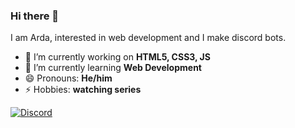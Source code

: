 ### Hi there 👋
I am Arda, interested in web development and I make discord bots.

- 🔭 I’m currently working on **HTML5, CSS3, JS**
- 🌱 I’m currently learning **Web Development**
- 😄 Pronouns: **He/him**
- ⚡ Hobbies: **watching series** 

[![Discord](https://lanyard.cnrad.dev/api/920366542531743797)](https://discord.com/users/920366542531743797)
